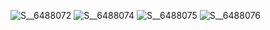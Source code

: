 ![S__6488072](https://user-images.githubusercontent.com/88100228/139051978-98837131-c95a-4161-9f37-e9a6c333a313.jpg)
![S__6488074](https://user-images.githubusercontent.com/88100228/139051997-629f66a6-ac7a-4d48-b1f5-302fac2f7720.jpg)
![S__6488075](https://user-images.githubusercontent.com/88100228/139052010-7d768664-f79d-46a1-a1ce-5c36c9ea980e.jpg)
![S__6488076](https://user-images.githubusercontent.com/88100228/139052024-8fcd2600-8f25-41a7-b876-57e9e59b027f.jpg)


